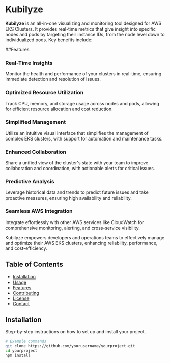 # Kubilyze

**Kubilyze** is an all-in-one visualizing and monitoring tool designed for AWS EKS Clusters. It provides real-time metrics that give insight into specific nodes and pods by targeting their instance IDs, from the node level down to individualized pods. Key benefits include:

##Features

### Real-Time Insights
Monitor the health and performance of your clusters in real-time, ensuring immediate detection and resolution of issues.

### Optimized Resource Utilization
Track CPU, memory, and storage usage across nodes and pods, allowing for efficient resource allocation and cost reduction.

### Simplified Management
Utilize an intuitive visual interface that simplifies the management of complex EKS clusters, with support for automation and maintenance tasks.

### Enhanced Collaboration
Share a unified view of the cluster's state with your team to improve collaboration and coordination, with actionable alerts for critical issues.

### Predictive Analysis
Leverage historical data and trends to predict future issues and take proactive measures, ensuring high availability and reliability.

### Seamless AWS Integration
Integrate effortlessly with other AWS services like CloudWatch for comprehensive monitoring, alerting, and cross-service visibility.

Kubilyze empowers developers and operations teams to effectively manage and optimize their AWS EKS clusters, enhancing reliability, performance, and cost-efficiency.

## Table of Contents

- [Installation](#installation)
- [Usage](#usage)
- [Features](#features)
- [Contributing](#contributing)
- [License](#license)
- [Contact](#contact)

## Installation

Step-by-step instructions on how to set up and install your project.

```bash
# Example commands
git clone https://github.com/yourusername/yourproject.git
cd yourproject
npm install
